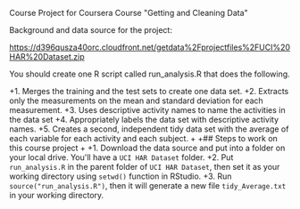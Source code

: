 Course Project for Coursera Course "Getting and Cleaning Data" 

Background and data source for the project:

https://d396qusza40orc.cloudfront.net/getdata%2Fprojectfiles%2FUCI%20HAR%20Dataset.zip

You should create one R script called run_analysis.R that does the following.

+1. Merges the training and the test sets to create one data set.
+2. Extracts only the measurements on the mean and standard deviation for each measurement.
+3. Uses descriptive activity names to name the activities in the data set
+4. Appropriately labels the data set with descriptive activity names.
+5. Creates a second, independent tidy data set with the average of each variable for each activity and each subject.
+
+## Steps to work on this course project
+
+1. Download the data source and put into a folder on your local drive. You'll have a ```UCI HAR Dataset``` folder.
+2. Put ```run_analysis.R``` in the parent folder of ```UCI HAR Dataset```, then set it as your working directory using ```setwd()``` function in RStudio.
+3. Run ```source("run_analysis.R")```, then it will generate a new file ```tidy_Average.txt``` in your working directory.

